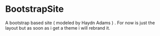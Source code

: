 # BootstrapSite
A bootstrap based site ( modeled by Haydn Adams ) . For now is just the layout but as soon as i get a theme i will rebrand it.
